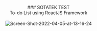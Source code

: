 <p align="center">
   ### SOTATEK TEST
   <br/>
   To-do List using ReactJS Framework
   <br/>
   <br/>
   <img src="https://i.ibb.co/vLFJpq8/Screen-Shot-2022-04-05-at-13-16-24.png" alt="Screen-Shot-2022-04-05-at-13-16-24" border="0">
</p>
